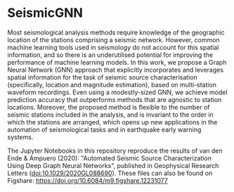 # SeismicGNN

Most seismological analysis methods require knowledge of the geographic location of the stations comprising a seismic network. However, common machine learning tools used in seismology do not account for this spatial information, and so there is an underutilised potential for improving the performance of machine learning models. In this work, we propose a Graph Neural Network (GNN) approach that explicitly incorporates and leverages spatial information for the task of seismic source characterisation (specifically, location and magnitude estimation), based on multi-station waveform recordings. Even using a modestly-sized GNN, we achieve model prediction accuracy that outperforms methods that are agnostic to station locations. Moreover, the proposed method is flexible to the number of seismic stations included in the analysis, and is invariant to the order in which the stations are arranged, which opens up new applications in the automation of seismological tasks and in earthquake early warning systems.

The Jupyter Notebooks in this repository reproduce the results of van den Ende & Ampuero (2020): "Automated Seismic Source Characterization Using Deep Graph Neural Networks", published in Geophysical Research Letters ([doi:10.1029/2020GL088690](https://doi.org/10.1029/2020GL088690)). These files can also be found on Figshare: https://doi.org/10.6084/m9.figshare.12231077
